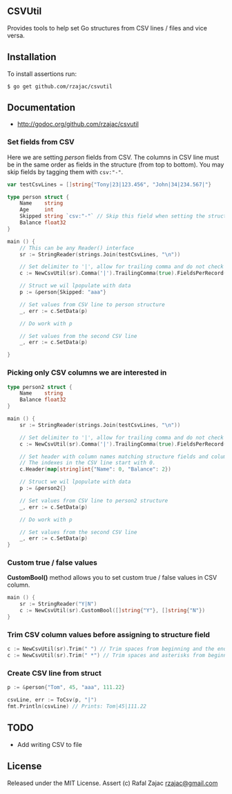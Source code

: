 ## CSVUtil

Provides tools to help set Go structures from CSV lines / files and vice versa.

## Installation

To install assertions run:

    $ go get github.com/rzajac/csvutil

## Documentation

* http://godoc.org/github.com/rzajac/csvutil

### Set fields from CSV

Here we are setting _person_ fields from CSV. The columns in CSV line must be in the same order as fields in the structure (from top to bottom). You may skip fields by tagging them with `csv:"-"`.

```go
var testCsvLines = []string{"Tony|23|123.456", "John|34|234.567|"}

type person struct {
	Name    string
	Age     int
	Skipped string `csv:"-"` // Skip this field when setting the structure
	Balance float32
}

main () {
	// This can be any Reader() interface
	sr := StringReader(strings.Join(testCsvLines, "\n"))

	// Set delimiter to '|', allow for trailing comma and do not check fields per CSV record
	c := NewCsvUtil(sr).Comma('|').TrailingComma(true).FieldsPerRecord(-1)

	// Struct we wil lpopulate with data
	p := &person{Skipped: "aaa"}

	// Set values from CSV line to person structure
	_, err := c.SetData(p)

	// Do work with p

	// Set values from the second CSV line
	_, err := c.SetData(p)

}
```

### Picking only CSV columns we are interested in

```go
type person2 struct {
	Name    string
	Balance float32
}

main () {
	sr := StringReader(strings.Join(testCsvLines, "\n"))

	// Set delimiter to '|', allow for trailing comma and do not check fields per CSV record
	c := NewCsvUtil(sr).Comma('|').TrailingComma(true).FieldsPerRecord(-1)

	// Set header with column names matching structure fields and column indexes on the CSV line.
	// The indexes in the CSV line start with 0.
	c.Header(map[string]int{"Name": 0, "Balance": 2})

	// Struct we wil lpopulate with data
	p := &person2{}

	// Set values from CSV line to person2 structure
	_, err := c.SetData(p)

	// Do work with p

	// Set values from the second CSV line
	_, err := c.SetData(p)
}

```

### Custom true / false values

**CustomBool()** method allows you to set custom true / false values in CSV column.

```go
main () {
	sr := StringReader("Y|N")
	c := NewCsvUtil(sr).CustomBool([]string{"Y"}, []string{"N"})
}
```

### Trim CSV column values before assigning to structure field

```go
c := NewCsvUtil(sr).Trim(" ") // Trim spaces from beginning and the end of volumn value
c := NewCsvUtil(sr).Trim(" *") // Trim spaces and asterisks from beginning and the end of volumn value
```

### Create CSV line from struct

```go
p := &person{"Tom", 45, "aaa", 111.22}

csvLine, err := ToCsv(p, "|")
fmt.Println(csvLine) // Prints: Tom|45|111.22
```

## TODO

* Add writing CSV to file

## License

Released under the MIT License.
Assert (c) Rafal Zajac <rzajac@gmail.com>